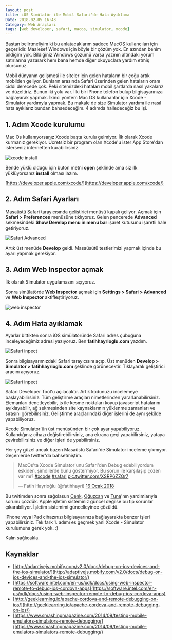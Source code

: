 ```yaml
---
layout: post
title: iOS Simülatör ile Mobil Safari'de Hata Ayıklama
Date: 2018-02-05 16:43
Category: Web Araçları
tags: [web developer, safari, macos, simulator, xcode]
---
```


Baştan belirtmeliyim ki bu anlatacaklarım sadece MacOS kullancıları için geçerlidir. Maalesef Windows için böyle bir çözüm yok. En azından benim bildiğim yok. Bildiğiniz Windows çözümü varsa yazının altındaki yorum satırlarına yazarark hem bana hemde diğer okuyuclara yardım etmiş olursunuz.

Mobil dünyanın gelişmesi ile siteler için gelen hataların bir çoğu artık mobilden geliyor. Bunların arasında Safari üzerinden gelen hataların oranı ciddi derecede çok. Peki sitemizdeki hataları mobil şartlarda nasıl yakalarız ve düzeltiriz. Bunun iki yolu var. İlki bir iPhone telefon bulup bilgisayarınıza bağlayarak yapmak. İkinci yöntem Mac OS kullananlar için Xcode - Simulator yardımyla yapmak. Bu makale de size Simulator yardımı ile nasıl hata ayıklarız bundan bahsedeceğim. 4 adımda halledeceğiz bu işi.

## 1. Adım Xcode kurulumu

Mac Os kullanıyorsanız Xcode başta kurulu gelmiyor. İlk olarak Xcode kurmanız gerekiyor. Ücretsiz bir program olan Xcode'u ister App Store'dan isterseniz internetten kurabilirsiniz.

![xcode install](https://fatihhayrioglu.com/images/xcode-install.png)

Bende yüklü olduğu için buton metni **open** şeklinde ama siz ilk yüklüyorsanız **install** olması lazım.

[https://developer.apple.com/xcode/](https://developer.apple.com/xcode/)

## 2. Adım Safari Ayarları

Masaüstü Safari tarayıcısında geliştirici menüsü kapalı geliyor. Açmak için **Safari > Preferences** menüsüne tıklıyoruz. Gelen pencerede **Advanced** sekmesindeki **Show Develop menu in menu bar** işaret kutusunu işaretli hale getiriyoruz. 

![Safari Advanced](https://fatihhayrioglu.com/images/safari-dev-tools.gif)

Artık üst menüde **Develop** geldi. Masaüsütü testlerimizi yapmak içinde bu ayarı yapmak gerekiyor.

## 3. Adım Web Inspector açmak

İlk olarak Simulator uygulamasını açıyoruz.

Sonra simülatörde **Web Inspector** açmak için **Settings > Safari > Advanced** ve **Web Inspector** aktifleştiriyoruz.

![web inspector](https://fatihhayrioglu.com/images/iphone-web-inspector.gif)

## 4. Adım Hata ayıklamak

Ayarlar bittikten sonra iOS simülatöründe Safari adres çubuğuna inceleyeceğimiz adresi yazıyoruz. Ben **fatihhayrioglu.com** yazdım.

![Safari inpect](https://fatihhayrioglu.com/images/safari-inspect-1.png)

Sonra bilgisayarımızdaki Safari tarayıcısını açıp. Üst menüden **Develop > Simulator > fatihhayrioglu.com** şeklinde görünecektir. Tıklayarak geliştirici aracını açıyoruz.

![Safari inpect](https://fatihhayrioglu.com/images/safari-inspect-2.png)

Safari Developer Tool'u açılacaktır. Artık kodunuzu incelemeye başlayabilirsiniz. Tüm geliştirme araçları nimetlerinden yararlanabilirsiniz. Elemanları denetleyebilir, js ile kesme noktaları koyup javascript hatalarını ayıklayabilir, ağ sekmesinden site kaynaklarının yüklenme zamanları ve sırasını görebilirsiniz. Geliştirme araçlarındaki diğer işlerini de aynı şekilde yapabiliyoruz.

Xcode Simulator'ün üst menüsünden bir çok ayar yapabiliyoruz. Kullandığınız cihazı değiştirebilirsiniz, ana ekrana geçi yapabilirsiniz, yataya çevirebilirsiniz ve diğer işleri de ypabilirsiniz.

Her şey güzel ancak bazen Masaüstü Safari'de Simulator inceleme çıkmıyor. Geçenlerde twitter'da bahsetmiştim.

<blockquote class="twitter-tweet" data-lang="tr"><p lang="tr" dir="ltr">MacOs&#39;ta Xcode Simulator&#39;unu Safari&#39;den Debug edebiliyordum eskiden, şimdilerde bunu göstermiyor. Bu sorun ile karşılaşıp çözen var mı? <a href="https://twitter.com/hashtag/xcode?src=hash&amp;ref_src=twsrc%5Etfw">#xcode</a> <a href="https://twitter.com/hashtag/safari?src=hash&amp;ref_src=twsrc%5Etfw">#safari</a> <a href="https://t.co/XSRP6ZZQr7">pic.twitter.com/XSRP6ZZQr7</a></p>&mdash; Fatih Hayrioğlu (@fatihhayri) <a href="https://twitter.com/fatihhayri/status/953261635703013376?ref_src=twsrc%5Etfw">16 Ocak 2018</a></blockquote>
<script async src="https://platform.twitter.com/widgets.js" charset="utf-8"></script>

Bu twitimden sonra sağolasun [Cenk](https://twitter.com/cenkingunlugu), [Oğuzcan](https://twitter.com/ogzcn) ve [Tuna](https://twitter.com/sosyaltuna)'nın yardımlarıyla sorunu çözdük. Apple işletim sisteminiz güncel değilse bu tip sorunlar çıkarabiliyor. İşletim sistemimi güncelleyince çözüldü.

iPhone veya iPad cihazınızı bilgisayarınıza bağlayarakta benzer işleri yapabilirsiniz. Tek fark 1. adımı es geçmek yani Xcode - Simulator kurulumuna gerek yok. :)

Kalın sağlıcakla.

## Kaynaklar

 - [http://adaptivejs.mobify.com/v2.0/docs/debug-on-ios-devices-and-the-ios-simulator/](http://adaptivejs.mobify.com/v2.0/docs/debug-on-ios-devices-and-the-ios-simulator/)
 - [https://software.intel.com/en-us/xdk/docs/using-web-inspector-remote-to-debug-ios-cordova-apps](https://software.intel.com/en-us/xdk/docs/using-web-inspector-remote-to-debug-ios-cordova-apps)
 - [http://geeklearning.io/apache-cordova-and-remote-debugging-on-ios/](http://geeklearning.io/apache-cordova-and-remote-debugging-on-ios/)
 - [https://www.smashingmagazine.com/2014/09/testing-mobile-emulators-simulators-remote-debugging/](https://www.smashingmagazine.com/2014/09/testing-mobile-emulators-simulators-remote-debugging/)
